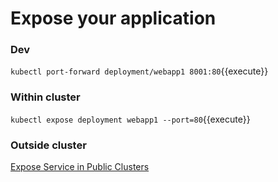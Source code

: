 # Expose your application

### Dev
`kubectl port-forward deployment/webapp1 8001:80`{{execute}}

### Within cluster
`kubectl expose deployment webapp1 --port=80`{{execute}}

### Outside cluster
[Expose Service in Public Clusters](https://github.source.internal.cba/pages/ApplicationInfrastructure/aws.appinfra.user.docs/4_kubernetes/loadbalancer-servicediscovery.html)


